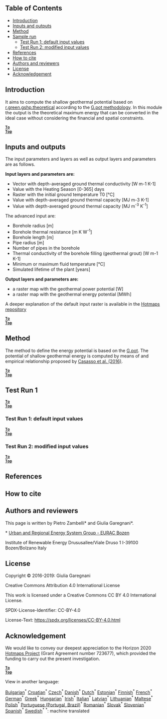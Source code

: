 ﻿## Table of Contents

* [Introduction](#introduction)
* [Inputs and outputs](#inputs-and-outputs)
* [Method](#method)
* [Sample run](#sample-run)
  * [Test Run 1: default input values](#test-run-1-default-input-values)
  * [Test Run 2: modified input values](#test-run-2-modified-input-values)
* [References](#references)
* [How to cite](#how-to-cite)
* [Authors and reviewers](#authors-and-reviewers)
* [License](#license)
* [Acknowledgement](#acknowledgement)


## Introduction

It aims to compute the shallow geothermal potential based on [r.green.gshp.theoretical](https://grass.osgeo.org/grass76/manuals/addons/r.green.gshp.theoretical.html) according to the [G.pot methodology](https://www.sciencedirect.com/science/article/pii/S0360544216303358). 
In this module the output is the theoretical maximum energy that can be converted in the ideal case without considering the financial and spatial constraints. 


<code><ins>**[To Top](#table-of-contents)**</ins></code>


## Inputs and outputs

The input parameters and layers as well as output layers and parameters are as follows.


**Input layers and parameters are:**

* Vector with depth-averaged ground thermal conductivity [W m-1 K-1]
* Value with the Heating Season [0-365] days
* Raster with the initial ground temperature T0 [°C]
* Value with depth-averaged ground thermal capacity [MJ m-3 K-1]
* Value with depth-averaged ground thermal capacity [MJ m<sup>-3</sup> K<sup>-1</sup>]

The advanced input are:
* Borehole radius [m]
* Borehole thermal resistance [m K W<sup>-1</sup>]
* Borehole length [m]
* Pipe radius [m]
* Number of pipes in the borehole
* Thermal conductivity of the borehole filling (geothermal grout) [W m-1 K-1]
* Minimum or maximum fluid temperature [°C]
* Simulated lifetime of the plant [years]

**Output layers and parameters are:**

* a raster map with the geothermal power potential [W]
* a raster map with the geothermal energy potential [MWh]

A deeper explanation of the default input raster is available in the [Hotmaps repository](https://gitlab.com/hotmaps/potential/potential_geothermal_raster)

<code><ins>**[To Top](#table-of-contents)**</ins></code>


## Method
The method to define the energy potential is based on the [G.pot](https://www.sciencedirect.com/science/article/pii/S0360544216303358). The potential of shallow geothermal energy is computed by means of and empirical relationship proposed by [Casasso et al. (2016)](https://www.sciencedirect.com/science/article/pii/S0360544216303358).

<code><ins>**[To Top](#table-of-contents)**</ins></code>

## Test Run 1
<code><ins>**[To Top](#table-of-contents)**</ins></code>


### Test Run 1: default input values


<code><ins>**[To Top](#table-of-contents)**</ins></code>



### Test Run 2: modified input values

<code><ins>**[To Top](#table-of-contents)**</ins></code>


## References



## How to cite


## Authors and reviewers

This page is written by Pietro Zambelli\* and Giulia Garegnani\*.


\* [Urban and Regional Energy System Group - EURAC Bozen](http://www.eurac.edu/en/research/technologies/renewableenergy/researchfields/Pages/Energy-strategies-and-planning.aspx)

Institute of Renewable Energy
Drususallee/Viale Druso 1
I-39100 Bozen/Bolzano
Italy


## License

Copyright © 2016-2019: Giulia Garegnani

Creative Commons Attribution 4.0 International License

This work is licensed under a Creative Commons CC BY 4.0 International License.

SPDX-License-Identifier: CC-BY-4.0

License-Text: https://spdx.org/licenses/CC-BY-4.0.html


## Acknowledgement

We would like to convey our deepest appreciation to the Horizon 2020 [Hotmaps Project](https://www.hotmaps-project.eu) (Grant Agreement number 723677), which provided the funding to carry out the present investigation.



<code><ins>**[To Top](#table-of-contents)**</ins></code>






View in another language:

 [Bulgarian](bg-CM-Shallow-geothermal-potential)<sup>\*</sup> [Croatian](hr-CM-Shallow-geothermal-potential)<sup>\*</sup> [Czech](cs-CM-Shallow-geothermal-potential)<sup>\*</sup> [Danish](da-CM-Shallow-geothermal-potential)<sup>\*</sup> [Dutch](nl-CM-Shallow-geothermal-potential)<sup>\*</sup> [Estonian](et-CM-Shallow-geothermal-potential)<sup>\*</sup> [Finnish](fi-CM-Shallow-geothermal-potential)<sup>\*</sup> [French](fr-CM-Shallow-geothermal-potential)<sup>\*</sup> [German](de-CM-Shallow-geothermal-potential)<sup>\*</sup> [Greek](el-CM-Shallow-geothermal-potential)<sup>\*</sup> [Hungarian](hu-CM-Shallow-geothermal-potential)<sup>\*</sup> [Irish](ga-CM-Shallow-geothermal-potential)<sup>\*</sup> [Italian](it-CM-Shallow-geothermal-potential)<sup>\*</sup> [Latvian](lv-CM-Shallow-geothermal-potential)<sup>\*</sup> [Lithuanian](lt-CM-Shallow-geothermal-potential)<sup>\*</sup> [Maltese](mt-CM-Shallow-geothermal-potential)<sup>\*</sup> [Polish](pl-CM-Shallow-geothermal-potential)<sup>\*</sup> [Portuguese (Portugal, Brazil)](pt-CM-Shallow-geothermal-potential)<sup>\*</sup> [Romanian](ro-CM-Shallow-geothermal-potential)<sup>\*</sup> [Slovak](sk-CM-Shallow-geothermal-potential)<sup>\*</sup> [Slovenian](sl-CM-Shallow-geothermal-potential)<sup>\*</sup> [Spanish](es-CM-Shallow-geothermal-potential)<sup>\*</sup> [Swedish](sv-CM-Shallow-geothermal-potential)<sup>\*</sup>
<sup>\*</sup>: machine translated

